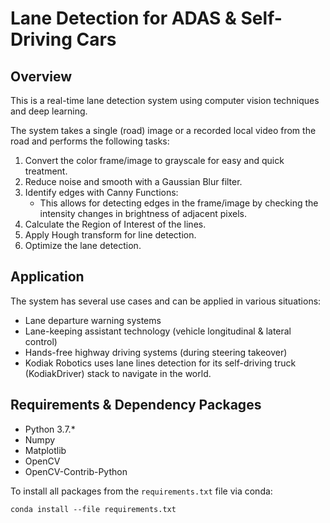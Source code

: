 # Lane Detection for ADAS & Self-Driving Cars

## Overview
This is a real-time lane detection system using computer vision techniques and deep learning.

The system takes a single (road) image or a recorded local video from the road and performs the following tasks:

1. Convert the color frame/image to grayscale for easy and quick treatment.
2. Reduce noise and smooth with a Gaussian Blur filter.
3. Identify edges with Canny Functions: 
    - This allows for detecting edges in the frame/image by checking the intensity changes in brightness of adjacent pixels.
4. Calculate the Region of Interest of the lines.
5. Apply Hough transform for line detection.
6. Optimize the lane detection.

## Application
The system has several use cases and can be applied in various situations:

- Lane departure warning systems
- Lane-keeping assistant technology (vehicle longitudinal & lateral control)
- Hands-free highway driving systems (during steering takeover)
- Kodiak Robotics uses lane lines detection for its self-driving truck (KodiakDriver) stack to navigate in the world.

## Requirements & Dependency Packages
- Python 3.7.*
- Numpy
- Matplotlib
- OpenCV
- OpenCV-Contrib-Python

To install all packages from the `requirements.txt` file via conda:

```shell
conda install --file requirements.txt
